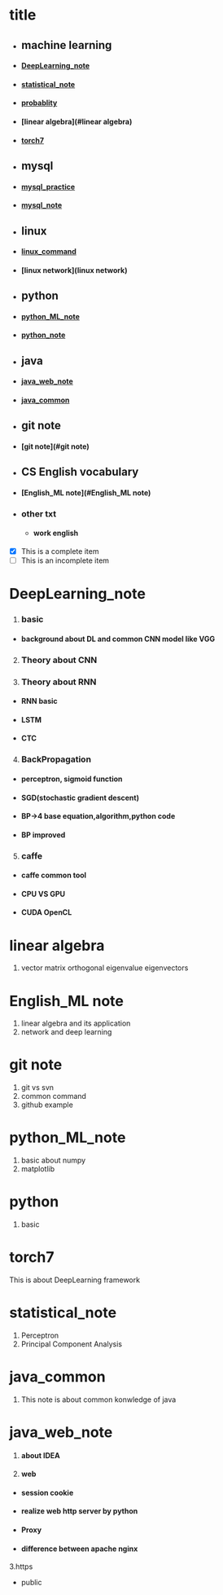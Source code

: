 # title

 - ## machine learning
  - #### [DeepLearning_note](DeepLearning_note)
  - #### [statistical_note](#statistical_note)
  - #### [probablity]()
  - #### [linear algebra](#linear algebra)
  - #### [torch7](#torch7)

 - ## mysql
  - #### [mysql_practice](mysql_practice)
  - #### [mysql_note](mysql_note)

 - ## linux
  - #### [linux_command](linux_command)
  - #### [linux network](linux network)

 - ## python
  - #### [python_ML_note](#python_ML_note)
  - #### [python_note](#python_note)

 - ## java
  - #### [java_web_note](java_web_note)
  - #### [java_common](java_common)
 
 - ## git note
  - #### [git note](#git note)

 - ## CS English vocabulary 
  - #### [English_ML note](#English_ML note)
  
  
  
  
  

- ### other txt
  - #### work english

- [x] This is a complete item
- [ ] This is an incomplete item

# DeepLearning_note
1. ### basic
 - #### background about DL and common CNN model like VGG
 
2. ### Theory about CNN

3. ### Theory about RNN
 - #### RNN basic
 - #### LSTM
 - #### CTC
 
4. ### BackPropagation
 - #### perceptron, sigmoid function
 - #### SGD(stochastic gradient descent)
 - #### BP->4 base equation,algorithm,python code
 - #### BP improved

5. ### caffe
 - #### caffe common tool
 - #### CPU VS GPU
 - #### CUDA OpenCL

# linear algebra
1. vector matrix orthogonal eigenvalue eigenvectors

# English_ML note
1. linear algebra and its application
2. network and deep learning

# git note
1. git vs svn
2. common command
3. github example

# python_ML_note
1. basic about numpy
2. matplotlib

# python
1. basic

# torch7
This is about DeepLearning framework

# statistical_note
1. Perceptron
2. Principal Component Analysis

# java_common
1. This note is about common konwledge of java

# java_web_note
1. #### about IDEA
2. #### web
 - #### session cookie
 - #### realize web http server by python
 - #### Proxy
 - #### difference between apache nginx

3.https
 - public
